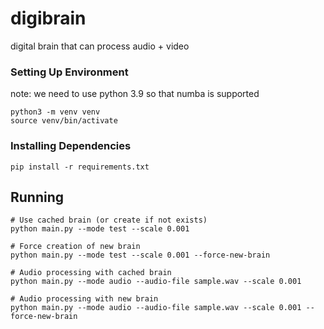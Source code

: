 # digibrain

digital brain that can process audio + video

### Setting Up Environment

note: we need to use python 3.9 so that numba is supported

```
python3 -m venv venv
source venv/bin/activate
```

### Installing Dependencies

```
pip install -r requirements.txt
```

## Running

```
# Use cached brain (or create if not exists)
python main.py --mode test --scale 0.001

# Force creation of new brain
python main.py --mode test --scale 0.001 --force-new-brain

# Audio processing with cached brain
python main.py --mode audio --audio-file sample.wav --scale 0.001

# Audio processing with new brain
python main.py --mode audio --audio-file sample.wav --scale 0.001 --force-new-brain
```
